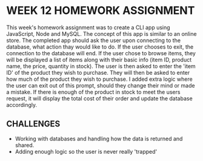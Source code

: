 # WEEK 12 HOMEWORK ASSIGNMENT

<p>This week's homework assignment was to create a CLI app using JavaScript, Node and MySQL. The concept of this app is similar to an online store.
The completed app should ask the user upon connecting to the database, what action thay would like to do. If the user chooses to exit, the connection to the database will end. If the user chose to browse items, they will be displayed a list of items along with their basic info (item ID, product name, the price, quantity in stock).
The user is then asked to enter the 'item ID' of the product they wish to purchase. They will then be asked to enter how much of the product they wish to purchase. I added extra logic where the user can exit out of this prompt, should they change their mind or made a mistake.
If there is enough of the product in stock to meet the users request, it will display the total cost of their order and update the database accordingly.</p>

## CHALLENGES

* Working with databases and handling how the data is returned and shared.
* Adding enough logic so the user is never really 'trapped'


